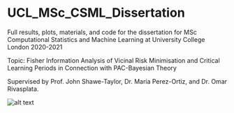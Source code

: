 # UCL_MSc_CSML_Dissertation
Full results, plots, materials, and code for the dissertation for MSc Computational Statistics and Machine Learning at University College London 2020-2021

Topic: Fisher Information Analysis of Vicinal Risk Minimisation and Critical Learning Periods in Connection with PAC-Bayesian Theory

Supervised by Prof. John Shawe-Taylor, Dr. Maria Perez-Ortiz, and Dr. Omar Rivasplata.

![alt text](https://variety.com/wp-content/uploads/2021/07/Rick-Astley-Never-Gonna-Give-You-Up.png)
